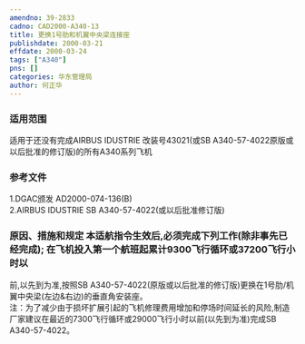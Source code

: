 ```yaml
---
amendno: 39-2833  
cadno: CAD2000-A340-13  
title: 更换1号肋和机翼中央梁连接座  
publishdate: 2000-03-21  
effdate: 2000-03-24  
tags: ["A340"]  
pns: []  
categories: 华东管理局  
author: 何正华  
---
```

  
### 适用范围  
适用于还没有完成AIRBUS IDUSTRIE 改装号43021(或SB A340-57-4022原版或以后批准的修订版)的所有A340系列飞机  
  
<!--more-->  
### 参考文件  
1.DGAC颁发 AD2000-074-136(B)  
    2.AIRBUS IDUSTRIE SB A340-57-4022(或以后批准修订版)  
  
### 原因、措施和规定     本适航指令生效后,必须完成下列工作(除非事先已经完成);     在飞机投入第一个航班起累计9300飞行循环或37200飞行小时以  
前,以先到为准,按照SB A340-57-4022(原版或以后批准的修订版)更换在1号肋/机翼中央梁(左边&右边)的垂直角安装座。  
    注：为了减少由于损坏扩展引起的飞机修理费用增加和停场时间延长的风险,制造厂家建议在最近的7300飞行循环或29000飞行小时以前(以先到为准)完成SB A340-57-4022。  
